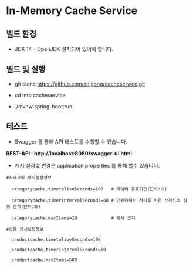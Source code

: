 In-Memory Cache Service
=======================

## 빌드 환경 ##

- JDK 14 - OpenJDK 설치되어 있어야 합니다.

## 빌드 및 실행 ##

- git clone https://github.com/snjeong/cacheservice.git

- cd into cacheservice

- ./mvnw spring-boot:run

## 테스트 ##
- Swagger 를 통해 API 테스트를 수행할 수 있습니다.

**REST-API : http://localhost:8080/swagger-ui.html**

- 캐시 설정값 변경은 application.properties 를 통해 할수 있습니다. 

```
#카테고리 캐시설정정보

  categorycache.timetoliveSeconds=100   # 데이터 유효기간(단위:초)

  categorycache.timerintervalSeconds=60 # 만료데이터 처리를 위한 쓰레드의 실행 간격(단위:초)

  categorycache.maxItems=10             # 캐시 크기

#상품 캐시설정정보

  productcache.timetoliveSeconds=100

  productcache.timerintervalSeconds=60

  productcache.maxItems=500
```
